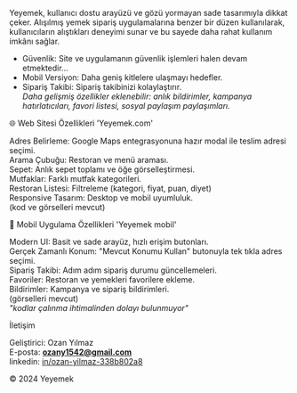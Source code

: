 Yeyemek, kullanıcı dostu arayüzü ve gözü yormayan sade tasarımıyla dikkat çeker. Alışılmış yemek sipariş uygulamalarına benzer bir düzen kullanılarak, kullanıcıların alıştıkları deneyimi sunar ve bu sayede daha rahat kullanım imkânı sağlar.

- Güvenlik: Site ve uygulamanın güvenlik işlemleri halen devam etmektedir...
- Mobil Versiyon: Daha geniş kitlelere ulaşmayı hedefler.
- Sipariş Takibi: Sipariş takibinizi kolaylaştırır.<br />
<i>Daha gelişmiş özellikler eklenebilir: anlık bildirimler, kampanya hatırlatıcıları, favori listesi, sosyal paylaşım paylaşımları.</i>

🌐 Web Sitesi Özellikleri 'Yeyemek.com'

Adres Belirleme: Google Maps entegrasyonuna hazır modal ile teslim adresi seçimi.<br />
Arama Çubuğu: Restoran ve menü araması.<br />
Sepet: Anlık sepet toplamı ve öğe görselleştirmesi.<br />
Mutfaklar: Farklı mutfak kategorileri.<br />
Restoran Listesi: Filtreleme (kategori, fiyat, puan, diyet)<br />
Responsive Tasarım: Desktop ve mobil uyumluluk.<br />
(kod ve görselleri mevcut)<br />

📱 Mobil Uygulama Özellikleri 'Yeyemek mobil'

Modern UI: Basit ve sade arayüz, hızlı erişim butonları.<br />
Gerçek Zamanlı Konum: "Mevcut Konumu Kullan" butonuyla tek tıkla adres seçimi.<br />
Sipariş Takibi: Adım adım sipariş durumu güncellemeleri.<br />
Favoriler: Restoran ve yemekleri favorilere ekleme.<br />
Bildirimler: Kampanya ve sipariş bildirimleri.<br />
(görselleri mevcut)<br />
<i>"kodlar çalınma ihtimalinden dolayı bulunmuyor"</i><br />

İletişim

Geliştirici: Ozan Yılmaz <br />
E-posta: **ozany1542@gmail.com** <br />
linkedin: <a href="https://www.linkedin.com/in/ozan-yilmaz-338b802a8" target="blank">in/ozan-yilmaz-338b802a8</a> <br />

© 2024 Yeyemek
